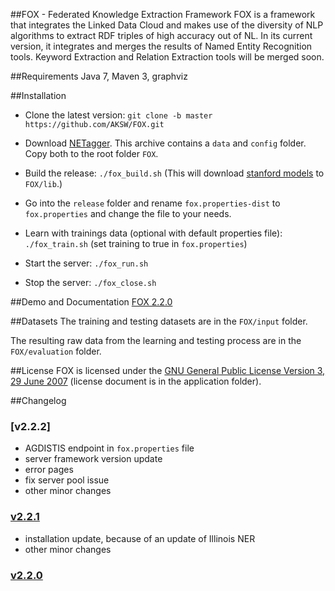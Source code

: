 [1]: http://repo1.maven.org/maven2/edu/stanford/nlp/stanford-corenlp/3.2.0/stanford-corenlp-3.2.0-models.jar
[2]: http://cogcomp.cs.illinois.edu/download/software/45
[3]: http://sourceforge.net/projects/balie
[4]: http://aksw.org/Projects/FOX.html
[5]: http://139.18.2.164:4444/demo/index.html#!/home

##FOX - Federated Knowledge Extraction Framework
FOX is a framework that integrates the Linked Data Cloud and makes use of the diversity of NLP algorithms to extract RDF triples of high accuracy out of NL. 
In its current version, it integrates and merges the results of Named Entity Recognition tools. 
Keyword Extraction and Relation Extraction tools will be merged soon.

##Requirements
Java 7, Maven 3, graphviz


##Installation
* Clone the latest version:
 `git clone -b master https://github.com/AKSW/FOX.git`

* Download [NETagger][2]. This archive contains a `data` and `config` folder. Copy both to the root folder `FOX`.

* Build the release:
  `./fox_build.sh`
  (This will download [stanford models][1] to `FOX/lib`.)

* Go into the `release` folder and rename `fox.properties-dist` to `fox.properties` and change the file to your needs.

* Learn with trainings data (optional with default properties file):
  `./fox_train.sh` (set training to true in  `fox.properties`)

* Start the server:
  `./fox_run.sh`

* Stop the server:
  `./fox_close.sh`

##Demo and Documentation
[FOX 2.2.0][4]

##Datasets
The training and testing datasets are in the `FOX/input` folder.

The resulting raw data from the learning and testing process are in the `FOX/evaluation` folder.

##License
FOX is licensed under the [GNU General Public License Version 3, 29 June 2007](http://www.gnu.org/licenses/gpl-3.0.txt) (license document is in the application folder).

##Changelog
### [v2.2.2]
* AGDISTIS endpoint in `fox.properties` file
* server framework version update
* error pages
* fix server pool issue
* other minor changes

### [v2.2.1](https://github.com/AKSW/FOX/releases/tag/v2.2.1)
* installation update, because of an update of Illinois NER
* other minor changes

### [v2.2.0](https://github.com/AKSW/FOX/releases/tag/v2.2.0)
